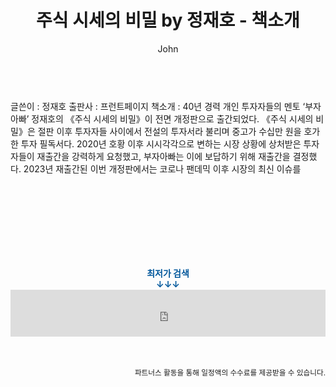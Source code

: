 ﻿---
layout: post
title:  "주식 시세의 비밀 by 정재호 - 책소개"
author: John
categories: [ 도서 ]
tags: [ 주식 시세의 비밀, 주식 시세의 비밀 제본, 주식 시세의 비밀 pdf, 주식 시세의 비밀 txt, 주식 시세의 비밀 다운로드, 주식 시세의 비밀 중고, 주식 시세의 비밀 도서관 ]
image: https://search1.kakaocdn.net/thumb/R120x174.q85/?fname=http%3A%2F%2Ft1.daumcdn.net%2Flbook%2Fimage%2F6283870%3Ftimestamp%3D20230228221721 
description: "주식 시세의 비밀 by 정재호 - 책소개"
toc: true
toc_sticky: true
---

<br>
글쓴이 : 정재호
출판사 : 프런트페이지
책소개 : 40년 경력 개인 투자자들의 멘토 ‘부자아빠’ 정재호의 《주식 시세의 비밀》이 전면 개정판으로 출간되었다. 《주식 시세의 비밀》은 절판 이후 투자자들 사이에서 전설의 투자서라 불리며 중고가 수십만 원을 호가한 투자 필독서다. 2020년 호황 이후 시시각각으로 변하는 시장 상황에 상처받은 투자자들이 재출간을 강력하게 요청했고, 부자아빠는 이에 보답하기 위해 재출간을 결정했다. 2023년 재출간된 이번 개정판에서는 코로나 팬데믹 이후 시장의 최신 이슈를
<p>
    
<br><br><br><br><br><br><br>
<center><b><font color='#01579B' size='medium'>최저가 검색<br>
↓↓↓</font></b></center>
<center><iframe src="https://coupa.ng/b1Tbjx" width="100%" height="75" frameborder="0" scrolling="no" referrerpolicy="unsafe-url"></iframe></center>
<br><br>
<p>
<small>
    <div align="right">파트너스 활동을 통해 일정액의 수수료를 제공받을 수 있습니다.</div>
</small>
</p>
